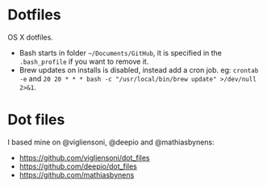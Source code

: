 # Dotfiles
OS X dotfiles.

- Bash starts in folder `~/Documents/GitHub`, it is specified in the `.bash_profile` if you want to remove it.
- Brew updates on installs is disabled, instead add a cron job. eg: `crontab -e` and `20 20 * * * bash -c "/usr/local/bin/brew update" >/dev/null 2>&1`.

# Dot files
I based mine on @vigliensoni, @deepio and @mathiasbynens:
- https://github.com/vigliensoni/dot_files
- https://github.com/deepio/dot_files
- https://github.com/mathiasbynens

